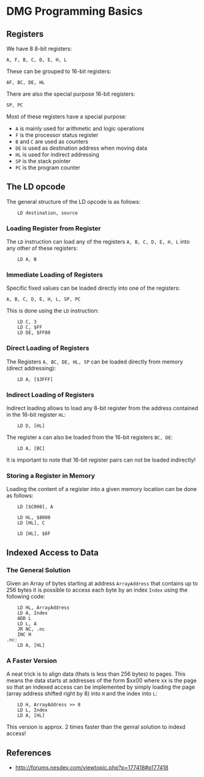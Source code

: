 # DMG Programming Basics

## Registers

We have 8 8-bit registers:

`A, F, B, C, D, E, H, L`

These can be grouped to 16-bit registers:

`AF, BC, DE, HL`

There are also the special purpose 16-bit registers:

`SP, PC`

Most of these registers have a special purpose:

* `A` is mainly used for arithmetic and logic operations
* `F` is the processor status register
* `B` and `C` are used as counters
* `DE` is used as destination address when moving data
* `HL` is used for indirect addressing
* `SP` is the stack pointer
* `PC` is the program counter

## The LD opcode

The general structure of the LD opcode is as follows:

```assembly
    LD destination, source
```

### Loading Register from Register

The `LD` instruction can load any of the registers `A, B, C, D, E, H, L`
into any other of these registers:

```assembly
    LD A, B
```

### Immediate Loading of Registers

Specific fixed values can be loaded directly into one of the registers:

`A, B, C, D, E, H, L, SP, PC`

This is done using the `LD` instruction:

```assembly
    LD C, 3
    LD C, $FF
    LD DE, $FF80
```

### Direct Loading of Registers

The Registers `A, BC, DE, HL, SP` can be loaded directly from memory (direct addressing):

```assembly
    LD A, [$3FFF]
```

### Indirect Loading of Registers

Indirect loading allows to load any 8-bit register from the address contained in the 16-bit register `HL`:

```assembly
    LD D, [HL]
```

The register `A` can also be loaded from the 16-bit registers `BC, DE`:

```assembly
    LD A, [BC]
```

It is important to note that 16-bit register pairs can not be loaded indirectly!

### Storing a Register in Memory

Loading the content of a register into a given memory location can be done
as follows:

```assembly
    LD [$C000], A

    LD HL, $8000
    LD [HL], C

    LD [HL], $6F
```

## Indexed Access to Data

### The General Solution

Given an Array of bytes starting at address `ArrayAddress` that contains up to 256 bytes it is possible to
access each byte by an index `Index` using the following code:

```assembly
    LD HL, ArrayAddress
    LD A, Index
    ADD L
    LD L, A
    JR NC, .nc
    INC H
.nc:
    LD A, [HL]
```

### A Faster Version

A neat trick is to align data (thats is less than 256 bytes) to pages. This means the data starts at addresses of the form $xx00 where xx is the page so that an indexed access can be implemented by simply loading the page (array address shifted right by 8) into `H` and the index into `L`:

```assembly
    LD H, ArrayAddress >> 8
    LD L, Index
    LD A, [HL]
```

This version is approx. 2 times faster than the genral solution to indexd access!

## References

* http://forums.nesdev.com/viewtopic.php?p=177418#p177418